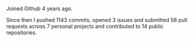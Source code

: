 Joined Github 4 years ago.

Since then I pushed 1143 commits, opened 3 issues and submitted 58 pull requests across 7 personal projects and contributed to 14 public repositories.
